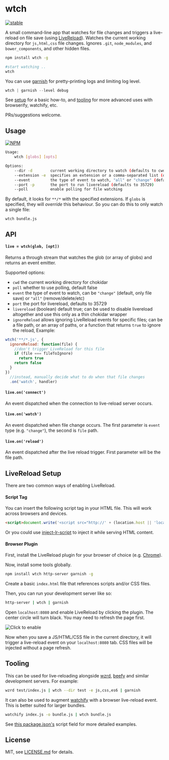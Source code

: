 # wtch

[![stable](http://badges.github.io/stability-badges/dist/stable.svg)](http://github.com/badges/stability-badges)

A small command-line app that watches for file changes and triggers a live-reload on file save (using [LiveReload](http://livereload.com/)). Watches the current working directory for `js,html,css` file changes. Ignores `.git`, `node_modules`, and `bower_components`, and other hidden files. 

```sh
npm install wtch -g

#start watching ..
wtch
```

You can use [garnish](https://github.com/mattdesl/garnish) for pretty-printing logs and limiting log level. 

```js
wtch | garnish --level debug
```

See [setup](#livereload-setup) for a basic how-to, and [tooling](#Tooling) for more advanced uses with browserify, watchify, etc.

PRs/suggestions welcome.

## Usage

[![NPM](https://nodei.co/npm/wtch.png)](https://www.npmjs.com/package/wtch)

```sh
Usage:
    wtch [globs] [opts]

Options:
    --dir -d        current working directory to watch (defaults to cwd)
    --extension -e  specifies an extension or a comma-separated list (default js,css,html)
    --event         the type of event to watch, "all" or "change" (default "change")
    --port -p       the port to run livereload (defaults to 35729)
    --poll          enable polling for file watching
```

By default, it looks for `**/*` with the specified extensions. If `globs` is specified, they will *override* this behaviour. So you can do this to only watch a single file:

```
wtch bundle.js
```

## API

#### `live = wtch(glob, [opt])`

Returns a through stream that watches the glob (or array of globs) and returns an event emitter.

Supported options:

- `cwd` the current working directory for chokidar
- `poll` whether to use polling, default false
- `event` the type of event to watch, can be `"change"` (default, only file save) or `"all"` (remove/delete/etc)
- `port` the port for livereload, defaults to 35729
- `livereload` (boolean) default true; can be used to disable livereload altogether and use this only as a thin chokidar wrapper
- `ignoreReload` allows ignoring LiveReload events for specific files; can be a file path, or an array of paths, or a function that returns `true` to ignore the reload, Example:

```js
wtch('**/*.js', { 
  ignoreReload: function(file) {
    //don't trigger LiveReload for this file
    if (file === fileToIgnore)
      return true
    return false
  } 
})
  //instead, manually decide what to do when that file changes
  .on('watch', handler)
```

#### `live.on('connect')`

An event dispatched when the connection to live-reload server occurs.

#### `live.on('watch')`

An event dispatched when file change occurs. The first parameter is `event` type (e.g. `"change"`), the second is `file` path.

#### `live.on('reload')`

An event dispatched after the live reload trigger. First parameter will be the file path. 

## LiveReload Setup

There are two common ways of enabling LiveReload.

#### Script Tag

You can insert the following script tag in your HTML file. This will work across browsers and devices.

```html
<script>document.write('<script src="http://' + (location.host || 'localhost').split(':')[0] + ':35729/livereload.js?snipver=1"></' + 'script>')</script>
```

Or you could use [inject-lr-script](https://github.com/mattdesl/inject-lr-script) to inject it while serving HTML content.

#### Browser Plugin

First, install the LiveReload plugin for your browser of choice (e.g. [Chrome](https://chrome.google.com/webstore/detail/livereload/jnihajbhpnppcggbcgedagnkighmdlei?hl=en)). 

Now, install some tools globally. 

```sh
npm install wtch http-server garnish -g
```

Create a basic `index.html` file that references scripts and/or CSS files.

Then, you can run your development server like so:

```sh
http-server | wtch | garnish
```

Open `localhost:8080` and enable LiveReload by clicking the plugin. The center circle will turn black. You may need to refresh the page first.

![Click to enable](http://i.imgur.com/YdCgusY.png)

Now when you save a JS/HTML/CSS file in the current directory, it will trigger a live-reload event on your `localhost:8080` tab. CSS files will be injected without a page refresh.

## Tooling

This can be used for live-reloading alongside [wzrd](https://github.com/maxogden/wzrd), [beefy](https://github.com/maxogden/beefy) and similar development servers. For example:   

```sh
wzrd test/index.js | wtch --dir test -e js,css,es6 | garnish
```

It can also be used to augment [watchify](https://github.com/maxogden/watchify) with a browser live-reload event. This is better suited for larger bundles.

```sh
watchify index.js -o bundle.js | wtch bundle.js
```

See [this package.json's](https://github.com/mattdesl/wtch/blob/master/package.json) script field for more detailed examples. 

## License

MIT, see [LICENSE.md](http://github.com/mattdesl/wtch/blob/master/LICENSE.md) for details.
